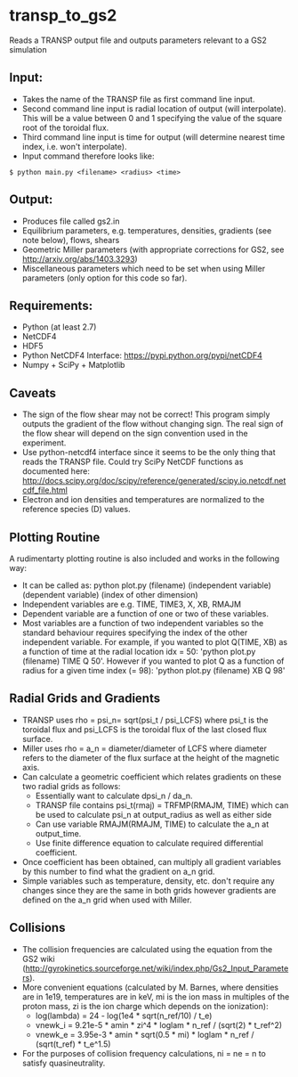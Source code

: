 transp_to_gs2
===========

Reads a TRANSP output file and outputs parameters relevant to a GS2 simulation

Input:
-----
* Takes the name of the TRANSP file as first command line input.
* Second command line input is radial location of output (will interpolate). This will be a value between 0 and 1 specifying the value of the square root of the toroidal flux.
* Third command line input is time for output (will determine nearest time index, i.e. won't interpolate).
* Input command therefore looks like:
```
$ python main.py <filename> <radius> <time>
```

Output:
-------
* Produces file called gs2.in
* Equilibrium parameters, e.g. temperatures, densities, gradients (see note
  below), flows, shears
* Geometric Miller parameters (with appropriate corrections for GS2, see
  http://arxiv.org/abs/1403.3293)
* Miscellaneous parameters which need to be set when using Miller parameters
  (only option for this code so far).

Requirements:
-------------

* Python (at least 2.7)
* NetCDF4
* HDF5
* Python NetCDF4 Interface: https://pypi.python.org/pypi/netCDF4
* Numpy + SciPy + Matplotlib

Caveats
-------

* The sign of the flow shear may not be correct! This program simply outputs the gradient of the flow without changing sign. The real sign of the flow shear will depend on the sign convention used in the experiment. <Reference something here>
* Use python-netcdf4 interface since it seems to be the only thing that reads the TRANSP file. Could try SciPy NetCDF functions as documented here: http://docs.scipy.org/doc/scipy/reference/generated/scipy.io.netcdf.netcdf_file.html
* Electron and ion densities and temperatures are normalized to the reference species (D) values.

Plotting Routine
----------------
A rudimentarty plotting routine is also included and works in the following way:

* It can be called as: python plot.py (filename) (independent variable) (dependent variable) (index of other dimension)
* Independent variables are e.g. TIME, TIME3, X, XB, RMAJM
* Dependent variable are a function of one or two of these variables.
* Most variables are a function of two independent variables so the standard behaviour requires specifying the index of the other independent variable. For example, if you wanted to plot Q(TIME, XB) as a function of time at the radial location idx = 50: 'python plot.py (filename) TIME Q 50'. However if you wanted to plot Q as a function of radius for a given time index (= 98): 'python plot.py (filename) XB Q 98'

Radial Grids and Gradients
--------------------------
* TRANSP uses rho = psi_n= sqrt(psi_t / psi_LCFS) where psi_t is the toroidal flux and psi_LCFS is the toroidal flux of the last closed flux surface.
* Miller uses rho = a_n = diameter/diameter of LCFS where diameter refers to the diameter of the flux surface at the height of the magnetic axis.
* Can calculate a geometric coefficient which relates gradients on these two radial grids as follows:
  * Essentially want to calculate dpsi_n / da_n.
  * TRANSP file contains psi_t(rmaj) = TRFMP(RMAJM, TIME) which can be used to calculate psi_n at output_radius as well as either side
  * Can use variable RMAJM(RMAJM, TIME) to calculate the a_n at output_time.
  * Use finite difference equation to calculate required differential coefficient.
* Once coefficient has been obtained, can multiply all gradient variables by this number to find what the gradient on a_n grid.
* Simple variables such as temperature, density, etc. don't require any changes since they are the same in both grids however gradients are defined on the a_n grid when used with Miller.

Collisions
----------

* The collision frequencies are calculated using the equation from the GS2 wiki
(http://gyrokinetics.sourceforge.net/wiki/index.php/Gs2_Input_Parameters).
* More convenient equations (calculated by M. Barnes, where densities are in 1e19,
    temperatures are in keV, mi is the ion mass in multiples of the proton mass,
    zi is the ion charge which depends on the ionization):
  * log(lambda) = 24 - log(1e4 * sqrt(n_ref/10) / t_e)
  * vnewk_i = 9.21e-5 * amin * zi^4 * loglam * n_ref / (sqrt(2) * t_ref^2)
  * vnewk_e = 3.95e-3 * amin * sqrt(0.5 * mi) * loglam * n_ref / (sqrt(t_ref) *
    t_e^1.5)
* For the purposes of collision frequency calculations, ni = ne = n to satisfy
    quasineutrality.
